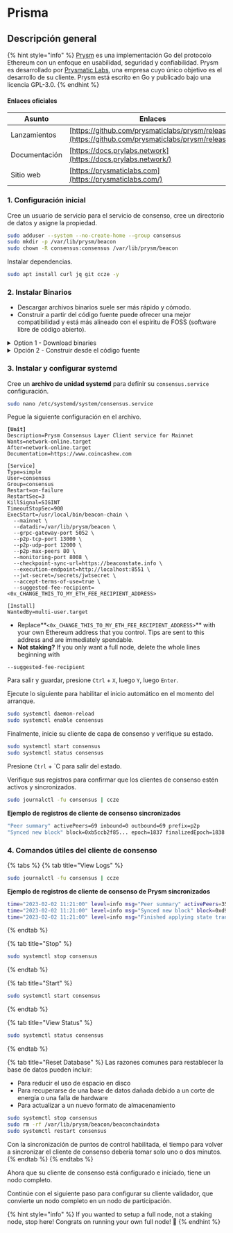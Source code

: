 # Prisma

## Descripción general

{% hint style="info" %}
[Prysm](https://github.com/prysmaticlabs/prysm) es una implementación Go del protocolo Ethereum con un enfoque en usabilidad, seguridad y confiabilidad. Prysm es desarrollado por [Prysmatic Labs](https://prysmaticlabs.com), una empresa cuyo único objetivo es el desarrollo de su cliente. Prysm está escrito en Go y publicado bajo una licencia GPL-3.0.
{% endhint %}

#### Enlaces oficiales

| Asunto        | Enlaces                                                                                              |
| ------------- | -------------------------------------------------------------------------------------------------- |
| Lanzamientos  | [https://github.com/prysmaticlabs/prysm/releases](https://github.com/prysmaticlabs/prysm/releases) |
| Documentación | [https://docs.prylabs.network](https://docs.prylabs.network/)                                      |
| Sitio web     | [https://prysmaticlabs.com](https://prysmaticlabs.com/)                                            |

### 1. Configuración inicial 

Cree un usuario de servicio para el servicio de consenso, cree un directorio de datos y asigne
la propiedad.

```bash
sudo adduser --system --no-create-home --group consensus
sudo mkdir -p /var/lib/prysm/beacon
sudo chown -R consensus:consensus /var/lib/prysm/beacon
```

Instalar dependencias.

```bash
sudo apt install curl jq git ccze -y
```

### 2. Instalar Binarios

* Descargar archivos binarios suele ser más rápido y cómodo.
* Construir a partir del código fuente puede ofrecer una mejor compatibilidad y está más alineado con el espíritu de FOSS (software libre de código abierto).

<details>

<summary>Option 1 - Download binaries</summary>

Ejecute lo siguiente para descargar automáticamente los archivos binarios más recientes.

```bash
cd $HOME
prysm_version=$(curl -f -s https://prysmaticlabs.com/releases/latest)
file_beacon=beacon-chain-${prysm_version}-linux-amd64
file_validator=validator-${prysm_version}-linux-amd64
curl -f -L "https://prysmaticlabs.com/releases/${file_beacon}" -o beacon-chain
curl -f -L "https://prysmaticlabs.com/releases/${file_validator}" -o validator
chmod +x beacon-chain validator
```

Instalar los binarios.

<pre class="language-bash"><code class="lang-bash"><strong>sudo mv beacon-chain validator /usr/local/bin
</strong></code></pre>

</details>

<details>

<summary>Opción 2 - Construir desde el código fuente</summary>

Instalar dependencias de Go.

```bash
wget -O go.tar.gz https://go.dev/dl/go1.22.2.linux-amd64.tar.gz
sudo rm -rf /usr/local/go && sudo tar -C /usr/local -xzf go.tar.gz
echo export PATH=$PATH:/usr/local/go/bin >> $HOME/.bashrc
source $HOME/.bashrc
```

Verifique que Go esté instalado correctamente verificando la versión y los archivos de limpieza.

```bash
go version
rm go.tar.gz
```

Instalar dependencias de compilación.

```bash
sudo apt-get update
sudo apt install build-essential git
```

Construye los binarios.

```bash
mkdir -p ~/git
cd ~/git
git clone https://github.com/prysmaticlabs/prysm.git
cd prysm
git fetch --tags
RELEASETAG=$(curl -s https://api.github.com/repos/prysmaticlabs/prysm/releases/latest | jq -r .tag_name)
git checkout tags/$RELEASETAG
go build -o=./build/beacon-chain ./cmd/beacon-chain
go build -o=./build/validator ./cmd/validator
```

Instalar los binarios.

```shell
sudo cp $HOME/git/prysm/build/beacon-chain /usr/local/bin
sudo cp $HOME/git/prysm/build/validator /usr/local/bin
```

</details>

### **3. Instalar y configurar systemd**

Cree un **archivo de unidad systemd** para definir su  `consensus.service` configuración.

```bash
sudo nano /etc/systemd/system/consensus.service
```

Pegue la siguiente configuración en el archivo.

<pre class="language-bash"><code class="lang-bash"><strong>[Unit]
</strong>Description=Prysm Consensus Layer Client service for Mainnet
Wants=network-online.target
After=network-online.target
Documentation=https://www.coincashew.com

[Service]
Type=simple
User=consensus
Group=consensus
Restart=on-failure
RestartSec=3
KillSignal=SIGINT
TimeoutStopSec=900
ExecStart=/usr/local/bin/beacon-chain \
  --mainnet \
  --datadir=/var/lib/prysm/beacon \
  --grpc-gateway-port 5052 \
  --p2p-tcp-port 13000 \
  --p2p-udp-port 12000 \
  --p2p-max-peers 80 \
  --monitoring-port 8008 \
  --checkpoint-sync-url=https://beaconstate.info \
  --execution-endpoint=http://localhost:8551 \
  --jwt-secret=/secrets/jwtsecret \
  --accept-terms-of-use=true \
  --suggested-fee-recipient=&#x3C;0x_CHANGE_THIS_TO_MY_ETH_FEE_RECIPIENT_ADDRESS>

[Install]
WantedBy=multi-user.target
</code></pre>

* Replace**`<0x_CHANGE_THIS_TO_MY_ETH_FEE_RECIPIENT_ADDRESS>`** with your own Ethereum address that you control. Tips are sent to this address and are immediately spendable.
* **Not staking?** If you only want a full node, delete the whole lines beginning with

```
--suggested-fee-recipient
```

Para salir y guardar, presione `Ctrl` + `X`, luego `Y`, luego `Enter`.

Ejecute lo siguiente para habilitar el inicio automático en el momento del arranque.

```bash
sudo systemctl daemon-reload
sudo systemctl enable consensus
```

Finalmente, inicie su cliente de capa de consenso y verifique su estado.

```bash
sudo systemctl start consensus
sudo systemctl status consensus
```

Presione `Ctrl` + `C para salir del estado.

Verifique sus registros para confirmar que los clientes de consenso estén activos y sincronizados.

```bash
sudo journalctl -fu consensus | ccze
```

**Ejemplo de registros de cliente de consenso sincronizados**

```bash
"Peer summary" activePeers=69 inbound=0 outbound=69 prefix=p2p
"Synced new block" block=0xb5ccb2f85... epoch=1837 finalizedEpoch=1838 finalizedRoot=0x1dce0... prefix=blockchain slot=21338 "Finished applying state transition" attestations=128 payloadHash=0x000000000000 prefix=blockchain slot=2138 syncBitsCount=213 txCount=0"terminal difficulty has not been reached yet" latestDifficulty=10000000 prefix=powchain terminalDifficulty=10000000
```

### 4. Comandos útiles del cliente de consenso

{% tabs %}
{% tab title="View Logs" %}
```bash
sudo journalctl -fu consensus | ccze
```

**Ejemplo de registros de cliente de consenso de Prysm sincronizados**

```bash
time="2023-02-02 11:21:00" level=info msg="Peer summary" activePeers=35 inbound=10 outbound=25 prefix=p2p
time="2023-02-02 11:21:00" level=info msg="Synced new block" block=0xd9ddeza1289... epoch=11795 finalizedEpoch=111794 finalizedRoot=0x462e3275... prefix=blockchain slot=31205
time="2023-02-02 11:21:00" level=info msg="Finished applying state transition" attestations=64 payloadHash=0x000000000000 prefix=blockchain slot=31205 syncBitsCount=209 txCount=0
```
{% endtab %}

{% tab title="Stop" %}
```bash
sudo systemctl stop consensus
```
{% endtab %}

{% tab title="Start" %}
```bash
sudo systemctl start consensus
```
{% endtab %}

{% tab title="View Status" %}
```bash
sudo systemctl status consensus
```
{% endtab %}

{% tab title="Reset Database" %}
Las razones comunes para restablecer la base de datos pueden incluir:

* Para reducir el uso de espacio en disco
* Para recuperarse de una base de datos dañada debido a un corte de energía o una falla de hardware
* Para actualizar a un nuevo formato de almacenamiento

```bash
sudo systemctl stop consensus
sudo rm -rf /var/lib/prysm/beacon/beaconchaindata
sudo systemctl restart consensus
```

Con la sincronización de puntos de control habilitada, el tiempo para volver a sincronizar el cliente de consenso debería tomar solo uno o dos minutos.
{% endtab %}
{% endtabs %}

Ahora que su cliente de consenso está configurado e iniciado, tiene un nodo completo.

Continúe con el siguiente paso para configurar su cliente validador, que convierte un nodo completo en un nodo de participación.

{% hint style="info" %}
If you wanted to setup a full node, not a staking node, stop here! Congrats on running your own full node! :tada:
{% endhint %}
